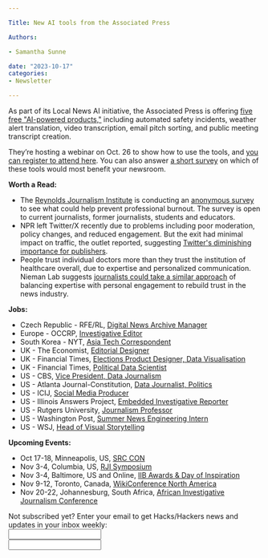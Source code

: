 ```yaml
---

Title: New AI tools from the Associated Press

Authors: 

- Samantha Sunne

date: "2023-10-17" 
categories: 
- Newsletter 

---
```


As part of its Local News AI initiative, the Associated Press is offering [five free "AI-powered products,"](https://blog.ap.org/introducing-5-ai-solutions-for-local-news) including automated safety incidents, weather alert translation, video transcription, email pitch sorting, and public meeting transcript creation. 

They’re hosting a webinar on Oct. 26 to show how to use the tools, and [you can register to attend here](https://ap.zoom.us/webinar/register/WN_v1T54MtvRnO2OYmxpjOeIw#/registration). You can also answer [a short survey](https://www.research.net/r/ap-local-ai-projects?source=email20231010) on which of these tools would most benefit your newsroom.

**Worth a Read:**



* The [Reynolds Journalism Institute](https://rjionline.org/) is conducting an [anonymous survey](https://surveys.smithgeiger.com/survey/selfserve/bec/231006) to see what could help prevent professional burnout. The survey is open to current journalists, former journalists, students and educators.
* NPR left Twitter/X recently due to problems including poor moderation, policy changes, and reduced engagement. But the exit had minimal impact on traffic, the outlet reported, suggesting [Twitter's diminishing importance for publishers](https://niemanreports.org/articles/npr-twitter-musk/). 
* People trust individual doctors more than they trust the institution of healthcare overall,  due to expertise and personalized communication. Nieman Lab suggests [journalists could take a similar approach](https://www.niemanlab.org/2023/10/peoples-mistrust-of-doctors-can-help-us-understand-their-mistrust-of-journalists/) of balancing expertise with personal engagement to rebuild trust in the news industry.

**Jobs:**



* Czech Republic - RFE/RL, [Digital News Archive Manager](https://www.rferl.org/jobs/detail/DNA1689-2301.html)
* Europe - OCCRP, [Investigative Editor](https://www.occrp.org/en/occrp-jobs/investigative-editor)
* South Korea - NYT, [Asia Tech Correspondent](https://nytimes.wd5.myworkdayjobs.com/en-US/INYT/details/Asia-Tech-Correspondent_REQ-015562)
* UK - The Economist, [Editorial Designer](https://www.economist.com/news/2023/10/04/were-hiring-an-editorial-designer)
* UK - Financial Times, [Elections Product Designer, Data Visualisation](https://boards.eu.greenhouse.io/financialtimes33/jobs/4230101101?gh_src=1236aa32teu)
* UK - Financial Times, [Political Data Scientist](https://boards.eu.greenhouse.io/financialtimes33/jobs/4230099101)
* US - CBS, [Vice President, Data Journalism](https://careers.paramount.com/job/New-York-Vice-President%2C-Data-Journalism-NY-10019/1084704000/)
* US - Atlanta Journal-Constitution, [Data Journalist, Politics](https://jobs.coxenterprises.com/en/jobs/job/r202330257-data-journalist-politics/)
* US - ICIJ, [Social Media Producer](https://www.icij.org/about/work-with-us/#social)
* US - Illinois Answers Project, [Embedded Investigative Reporter](https://illinoisanswers.org/2023/10/12/embedded-investigative-reporter-data/)
* US - Rutgers University, [Journalism Professor](https://www.ire.org/job-center/non-tenure-track-faculty-position-in-journalism-and-media-studies/)
* US - Washington Post, [Summer News Engineering Intern](https://washpost.wd5.myworkdayjobs.com/en-US/washingtonpostcareers/job/Summer-Intern-2024--News-Engineering_JR-90274520)
* US - WSJ, [Head of Visual Storytelling](https://wsj.jobs/new-york-ny/head-of-visual-storytelling/7BF70AB478C84B86BFD8A2785786BEC9/job/?vs=23&utm_source=RR%20XML%20Feed-DE&utm_medium=Other&utm_campaign=RR%20XML%20Feed)

**Upcoming Events:**



* Oct 17-18, Minneapolis, US, [SRC CON](https://2023.srccon.org/)
* Nov 3-4, Columbia, US, [RJI Symposium](https://rji.submittable.com/submit/254162/rji-symposium-in-service-to-our-communities)
* Nov 3-4, Baltimore, US and Online, [IIB Awards & Day of Inspiration](https://www.eventbrite.com/e/2023-iib-awards-ceremony-day-of-inspiration-in-person-tickets-720179354837)
* Nov 9-12, Toronto, Canada, [WikiConference North America](https://wikiconference.org/wiki/2023/Main_Page)
* Nov 20-22, Johannesburg, South Africa, [African Investigative Journalism Conference](https://aijc.africa/)

<div id="mc_embed_signup"><form id="mc-embedded-subscribe-form" class="validate" action="//hackshackers.us1.list-manage.com/subscribe/post?u=c56f2e53d5ed6ef87f8aaa75c&amp;id=fb2bc6f10b" method="post" name="mc-embedded-subscribe-form" novalidate="" target="_blank">

<div id="mc_embed_signup_scroll">

<div class="mc-field-group"><label for="mce-EMAIL">Not subscribed yet? Enter your email to get Hacks/Hackers news and updates in your inbox weekly:  </label></div>

<div class="mc-field-group"><input id="mce-EMAIL" class="required email" name="EMAIL" type="email" value="" /></div>

<!-- real people should not fill this in and expect good things - do not remove this or risk form bot signups-->

<div style="position: absolute; left: -5000px;"><input tabindex="-1" name="b_c56f2e53d5ed6ef87f8aaa75c_fb2bc6f10b" type="text" value="" /></div>

<div class="clear"><input id="mc-embedded-subscribe" class="button" name="subscribe" typ
